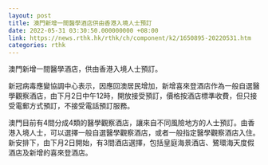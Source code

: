 ```yaml
---
layout: post
title: 澳門新增一間醫學酒店供由香港入境人士預訂　
date: 2022-05-31 03:30:50.000000000 +08:00
link: https://news.rthk.hk/rthk/ch/component/k2/1650895-20220531.htm
categories: rthk
---
```


澳門新增一間醫學酒店，供由香港入境人士預訂。

新冠病毒應變協調中心表示，因應回澳居民增加，新增喜來登酒店作為一般自選醫學觀察酒店，由下月2日中午12時，開放接受預訂，價格按酒店標準收費，但只接受電郵方式預訂，不接受電話預訂服務。

澳門目前有4間分成4類的醫學觀察酒店，讓來自不同風險地方的人士預訂。由香港入境人士，可以選擇一般自選醫學觀察酒店，或者一般指定醫學觀察酒店入住。新安排下，由下月2日開始，有3間酒店選擇，包括皇庭海景酒店、鷺環海天度假酒店及新增的喜來登酒店。
